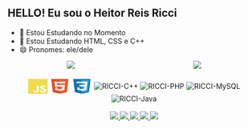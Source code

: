 ## HELLO! Eu sou o Heitor Reis Ricci

- 🔭 Estou Estudando no Momento
- 🌱 Estou Estudando HTML, CSS e C++
- 😄 Pronomes: ele/dele

<div style="display: flex; justify-content: space-around; align-items: center;">

  <a href="https://github.com/riccidev-cmd">
    <img height="180" src="https://github-readme-stats.vercel.app/api?username=riccidev-cmd&show_icons=true&theme=tokyonight&include_all_commits=true&locale=pt-br"/>
  </a>

  <a href="https://github.com/riccidev-cmd">
  <img height="200" src="https://github-readme-stats.vercel.app/api/top-langs/?username=&theme=tokyonight&layout=compact&custom_title=Tecnologias&langs_count=9"/>
  </a>

</div>

<br>

<div style="display: inline_block; text-align: center;">
  <img align="center" alt="RICCI-Js" height="30" width="40" src="https://raw.githubusercontent.com/devicons/devicon/master/icons/javascript/javascript-plain.svg">
  <img align="center" alt="RICCI-HTML" height="30" width="40" src="https://raw.githubusercontent.com/devicons/devicon/master/icons/html5/html5-original.svg">
  <img align="center" alt="RICCI-CSS" height="30" width="40" src="https://raw.githubusercontent.com/devicons/devicon/master/icons/css3/css3-original.svg">
  <img align="center" alt="RICCI-C++" height="30" width="40" src="https://cdn.jsdelivr.net/gh/devicons/devicon@latest/icons/cplusplus/cplusplus-original.svg">
  <img align="center" alt="RICCI-PHP" height="30" width="40" src="https://cdn.jsdelivr.net/gh/devicons/devicon@latest/icons/php/php-original.svg">
  <img align="center" alt="RICCI-MySQL" height="30" width="40" src="https://cdn.jsdelivr.net/gh/devicons/devicon@latest/icons/mysql/mysql-original.svg">
  <img align="center" alt="RICCI-Java" height="30" width="40" src="https://cdn.jsdelivr.net/gh/devicons/devicon@latest/icons/java/java-original-wordmark.svg">

</div>

<br>

<div style="text-align: center;"> 
  <a href="https://www.instagram.com/heitorriccii" target="_blank">
    <img src="https://img.shields.io/badge/-Instagram-%23E4405F?style=for-the-badge&logo=instagram&logoColor=white" target="_blank">
  </a>
  <a href="https://www.twitch.tv/ricci41" target="_blank">
    <img src="https://img.shields.io/badge/Twitch-9146FF?style=for-the-badge&logo=twitch&logoColor=white" target="_blank">
  </a>
  <a href="https://discord.gg/eoscara" target="_blank">
    <img src="https://img.shields.io/badge/Discord-7289DA?style=for-the-badge&logo=discord&logoColor=white" target="_blank">
  </a> 
  <a href="mailto:heitor.reis.ricci@gmail.com">
    <img src="https://img.shields.io/badge/-Gmail-%23333?style=for-the-badge&logo=gmail&logoColor=white" target="_blank">
  </a>
  <a href="https://www.linkedin.com/in/heitor-reis-ricci-852382357?utm_source=share&utm_campaign=share_via&utm_content=profile&utm_medium=android_app" target="_blank">
    <img src="https://img.shields.io/badge/-LinkedIn-%230077B5?style=for-the-badge&logo=linkedin&logoColor=white" target="_blank">
  </a> 
</div>
